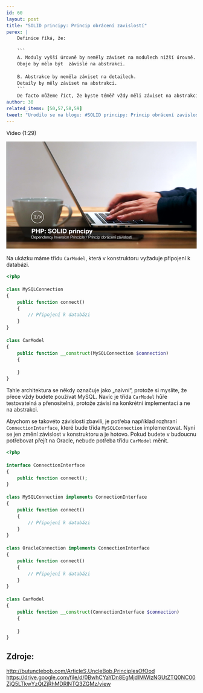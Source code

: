 ```yaml
---
id: 60
layout: post
title: "SOLID principy: Princip obrácení zavislostí"
perex: |
    Definice říká, že:
    
    ```
    A. Moduly vyšší úrovně by neměly záviset na modulech nižší úrovně.
    Oboje by mělo být  závislé na abstrakci.
    
    B. Abstrakce by neměla záviset na detailech.
    Detaily by měly záviset na abstrakci.
    ```
    De facto můžeme říct, že byste téměř vždy měli záviset na abstrakci a nikoli na konkrétní implementaci.
author: 30
related_items: [50,57,58,59]
tweet: "Urodilo se na blogu: #SOLID principy: Princip obrácení zavislostí #dip"
---
```


Video (1:29)

[![Video na Youtube](/assets/images/posts/2018/solid-5/youtube.png)](http://www.youtube.com/watch?v=a59M03FZckA)


Na ukázku máme třídu ```CarModel```, která v konstruktoru vyžaduje připojení k databázi.

```php
<?php

class MySQLConnection
{
    public function connect()
    {
        // Připojení k databázi
    }
}

class CarModel
{
    public function __construct(MySQLConnection $connection)
    {

    }
}
```

Tahle architektura se někdy označuje jako „naivní“, protože si myslíte, že přece vždy budete používat MySQL. Navíc je třída ```CarModel``` hůře testovatelná a přenositelná, protože závisí na konkrétní implementaci a ne na abstrakci.

Abychom se takovéto závislosti zbavili, je potřeba například rozhraní ```ConnectionInterface```, které bude třída ```MySQLConnection``` implementovat. Nyní se jen změní závislost v konstruktoru a je hotovo. Pokud budete v budoucnu potřebovat přejít na Oracle, nebude potřeba třídu ```CarModel``` měnit.

```php
<?php

interface ConnectionInterface
{
    public function connect();
}

class MySQLConnection implements ConnectionInterface
{
    public function connect()
    {
        // Připojení k databázi
    }
}

class OracleConnection implements ConnectionInterface
{
    public function connect()
    {
        // Připojení k databázi
    }
}

class CarModel
{
    public function __construct(ConnectionInterface $connection)
    {

    }
}
```

## Zdroje:
http://butunclebob.com/ArticleS.UncleBob.PrinciplesOfOod
https://drive.google.com/file/d/0BwhCYaYDn8EgMjdlMWIzNGUtZTQ0NC00ZjQ5LTkwYzQtZjRhMDRlNTQ3ZGMz/view